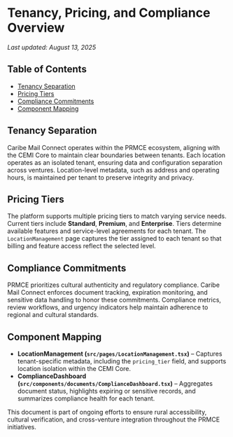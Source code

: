 # Tenancy, Pricing, and Compliance Overview

*Last updated: August 13, 2025*

## Table of Contents
- [Tenancy Separation](#tenancy-separation)
- [Pricing Tiers](#pricing-tiers)
- [Compliance Commitments](#compliance-commitments)
- [Component Mapping](#component-mapping)

## Tenancy Separation
Caribe Mail Connect operates within the PRMCE ecosystem, aligning with the CEMI Core to maintain clear boundaries between tenants. Each location operates as an isolated tenant, ensuring data and configuration separation across ventures. Location-level metadata, such as address and operating hours, is maintained per tenant to preserve integrity and privacy.

## Pricing Tiers
The platform supports multiple pricing tiers to match varying service needs. Current tiers include **Standard**, **Premium**, and **Enterprise**. Tiers determine available features and service-level agreements for each tenant. The `LocationManagement` page captures the tier assigned to each tenant so that billing and feature access reflect the selected level.

## Compliance Commitments
PRMCE prioritizes cultural authenticity and regulatory compliance. Caribe Mail Connect enforces document tracking, expiration monitoring, and sensitive data handling to honor these commitments. Compliance metrics, review workflows, and urgency indicators help maintain adherence to regional and cultural standards.

## Component Mapping
- **LocationManagement (`src/pages/LocationManagement.tsx`)** – Captures tenant-specific metadata, including the `pricing_tier` field, and supports location isolation within the CEMI Core.
- **ComplianceDashboard (`src/components/documents/ComplianceDashboard.tsx`)** – Aggregates document status, highlights expiring or sensitive records, and summarizes compliance health for each tenant.

This document is part of ongoing efforts to ensure rural accessibility, cultural verification, and cross-venture integration throughout the PRMCE initiatives.

